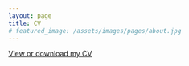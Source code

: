 ```yaml
---
layout: page
title: CV
# featured_image: /assets/images/pages/about.jpg
---
```

<a href="/CV/cv_Sabina_Sagynbayeva.pdf" target="_blank">View or download my CV</a>
